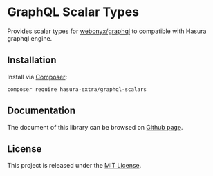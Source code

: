 GraphQL Scalar Types
====================

Provides scalar types for [webonyx/graphql](https://webonyx.github.io/graphql-php/) to compatible with Hasura graphql engine.

Installation
------------

Install via [Composer](https://getcomposer.org/):

```shell
composer require hasura-extra/graphql-scalars
```

Documentation
------

The document of this library can be browsed on [Github page](https://hasura-extra.github.io/).

License
-------

This project is released under the [MIT License](./LICENSE).